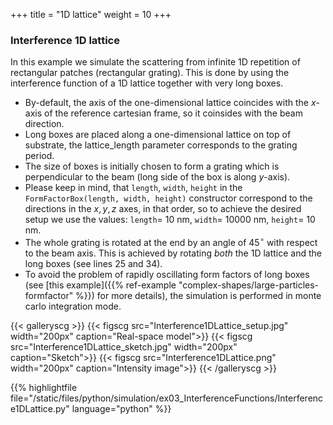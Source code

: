 +++
title = "1D lattice"
weight = 10
+++

### Interference 1D lattice

In this example we simulate the scattering from infinite 1D repetition of rectangular patches (rectangular grating). This is done by using the interference function of a 1D lattice together with very long boxes. 

* By-default, the axis of the one-dimensional lattice coincides with the $x$-axis of the reference cartesian frame, so it coinsides with the beam direction.
* Long boxes are placed along a one-dimensional lattice on top of substrate, the lattice_length parameter corresponds to the grating period.
* The size of boxes is initially chosen to form a grating which is perpendicular to the beam (long side of the box is along $y$-axis).
* Please keep in mind, that `length`, `width`, `height` in the `FormFactorBox(length, width, height)` constructor correspond to the directions in the $x,y,z$ axes, in that order, so to achieve the desired setup we use the values: `length`= $10$ nm, `width`= $10000$ nm, `height`= $10$ nm.
* The whole grating is rotated at the end by an angle of $45^{\circ}$ with respect to the beam axis. This is achieved by rotating _both_ the 1D lattice and the long boxes (see lines 25 and 34).
* To avoid the problem of rapidly oscillating form factors of long boxes (see [this example]({{% ref-example "complex-shapes/large-particles-formfactor" %}}) for more details), the simulation is performed in monte carlo integration mode.

{{< galleryscg >}}
{{< figscg src="Interference1DLattice_setup.jpg" width="200px" caption="Real-space model">}}
{{< figscg src="Interference1DLattice_sketch.jpg" width="200px" caption="Sketch">}}
{{< figscg src="Interference1DLattice.png" width="200px" caption="Intensity image">}}
{{< /galleryscg >}}

{{% highlightfile file="/static/files/python/simulation/ex03_InterferenceFunctions/Interference1DLattice.py" language="python" %}}
